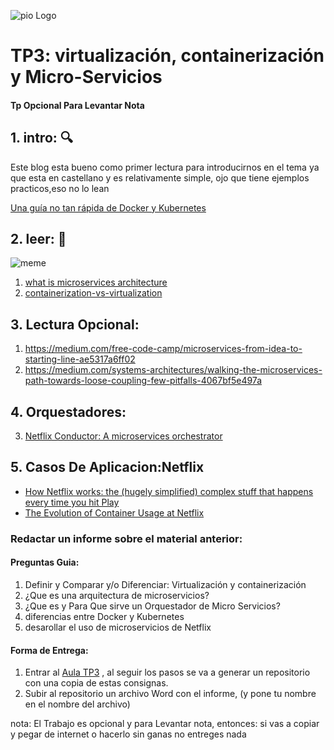 ![pio Logo](logopio.jpg)

# TP3: virtualización, containerización y Micro-Servicios 
#### Tp Opcional Para Levantar Nota
## 1. intro: :mag:
Este blog esta bueno como primer lectura para introducirnos en el tema ya que esta en castellano y es relativamente simple, ojo que tiene ejemplos practicos,eso no lo lean 

[Una guía no tan rápida de Docker y Kubernetes](https://medium.com/ingenier%C3%ADa-en-tranqui-finanzas/una-gu%C3%ADa-no-tan-r%C3%A1pida-de-docker-y-kubernetes-933f5b6709df)

## 2. leer: :eyes:
![meme](ojotranslate.jpeg)
1. [what is microservices architecture](https://medium.com/fintechexplained/what-is-microservices-architecture-1da41a94a29b)
2. [containerization-vs-virtualization](https://jaxenter.com/containerization-vs-virtualization-docker-introduction-120562.html)

## 3. Lectura Opcional:
1. https://medium.com/free-code-camp/microservices-from-idea-to-starting-line-ae5317a6ff02
2. https://medium.com/systems-architectures/walking-the-microservices-path-towards-loose-coupling-few-pitfalls-4067bf5e497a
## 4. Orquestadores:
3. [Netflix Conductor: A microservices orchestrator](https://medium.com/netflix-techblog/netflix-conductor-a-microservices-orchestrator-2e8d4771bf40)

## 5. Casos De Aplicacion:Netflix
* [How Netflix works: the (hugely simplified) complex stuff that happens every time you hit Play](https://medium.com/refraction-tech-everything/how-netflix-works-the-hugely-simplified-complex-stuff-that-happens-every-time-you-hit-play-3a40c9be254b)
* [The Evolution of Container Usage at Netflix](https://medium.com/netflix-techblog/the-evolution-of-container-usage-at-netflix-3abfc096781b)


### Redactar un informe sobre el material anterior:
#### Preguntas Guia:
1. Definir y Comparar y/o Diferenciar: Virtualización y containerización 
2. ¿Que es una arquitectura de microservicios?
3. ¿Que es y Para Que sirve un Orquestador de Micro Servicios?
4. diferencias entre Docker y Kubernetes
5. desarollar el uso de microservicios de Netflix

#### Forma de Entrega:
1. Entrar al [Aula TP3](https://classroom.github.com/a/ZyDp-4DF) , al seguir los pasos se va a generar un repositorio con una copia de estas consignas.
2. Subir al repositorio un archivo Word con el informe, (y pone tu nombre en el nombre del archivo)

nota: El Trabajo es opcional y para Levantar nota, entonces: si vas a copiar y pegar de internet o hacerlo sin ganas no entreges nada



